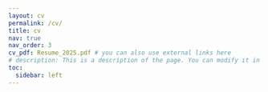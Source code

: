 ```yaml
---
layout: cv
permalink: /cv/
title: cv
nav: true
nav_order: 3
cv_pdf: Resume_2025.pdf # you can also use external links here
# description: This is a description of the page. You can modify it in '_pages/cv.md'. You can also change or remove the top pdf download button.
toc:
  sidebar: left
---
```

